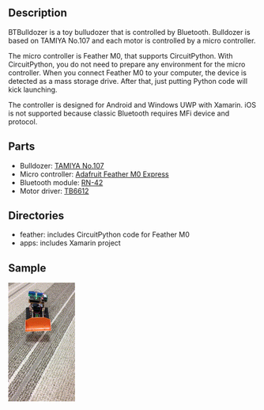 ## Description
BTBulldozer is a toy bulludozer that is controlled by Bluetooth. Bulldozer is based on TAMIYA No.107 and each motor is controlled by a micro controller.

The micro controller is Feather M0, that supports CircuitPython. With CircuitPython, you do not need to prepare any environment for the micro controller. When you connect Feather M0 to your computer, the device is detected as a mass storage drive. After that, just putting Python code will kick launching.

The controller is designed for Android and Windows UWP with Xamarin. iOS is not supported because classic Bluetooth requires MFi device and protocol.

## Parts
+ Bulldozer: [TAMIYA No.107](http://www.tamiya.com/japan/products/70107/index.html)
+ Micro controller: [Adafruit Feather M0 Express](https://www.adafruit.com/product/3403)
+ Bluetooth module: [RN-42](http://akizukidenshi.com/catalog/g/gM-08690/)
+ Motor driver: [TB6612](http://akizukidenshi.com/catalog/g/gK-11219/)

## Directories
+ feather: includes CircuitPython code for Feather M0
+ apps: includes Xamarin project

## Sample
![Sample](sample.gif)
